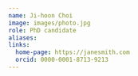 ```yaml
---
name: Ji-hoon Choi
image: images/photo.jpg
role: PhD candidate
aliases:
links:
  home-page: https://janesmith.com
  orcid: 0000-0001-8713-9213
---
```

